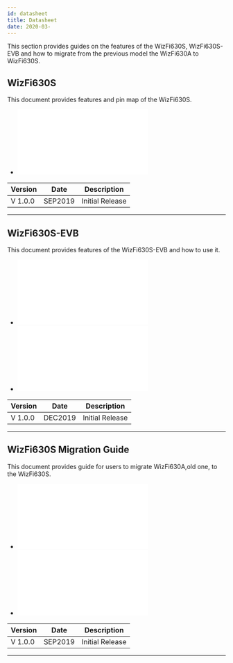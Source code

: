 ```yaml
---
id: datasheet
title: Datasheet
date: 2020-03-
---
```


This section provides guides on the features of the WizFi630S,
WizFi630S-EVB and how to migrate from the previous model the WizFi630A
to WizFi630S.

## WizFi630S

This document provides features and pin map of the WizFi630S.

   * ![WizFi630S Datasheet](/document_framework/img/products/wizfi630s/wizfi630s_ds/wizfi630s_datasheet_en_v1_0_.pdf)

| Version | Date    | Description     |
| ------- | ------- | --------------- |
| V 1.0.0 | SEP2019 | Initial Release |

-----


## WizFi630S-EVB

This document provides features of the WizFi630S-EVB and how to use it.


   * ![WizFi630S-EVB Datasheet-Kr](/document_framework/img/products/wizfi630s/wizfi630s_ds/wizfi630s_evb_datasheet_kr_v1_0_.pdf)
   * ![WizFi630S-EVB Datasheet-En](/document_framework/img/products/wizfi630s/wizfi630s_ds/wizfi630s_evb_datasheet_en_v1_0_.pdf)



| Version | Date    | Description     |
| ------- | ------- | --------------- |
| V 1.0.0 | DEC2019 | Initial Release |

-----


## WizFi630S Migration Guide

This document provides guide for users to migrate WizFi630A,old one, to
the WizFi630S.

  * ![WizFi630S Migration Guide-Kr](/document_framework/img/products/wizfi630s/wizfi630s_ds/wizfi630s_guide_migration_wizfi630a_to_wizfi630s_kr_v1_0_.pdf)
  * ![WizFi630S Migration Guide-En](/document_framework/img/products/wizfi630s/wizfi630s_ds/wizfi630s_guide_migration_wizfi630a_to_wizfi630s_en_v1_0_.pdf)


| Version | Date    | Description     |
| ------- | ------- | --------------- |
| V 1.0.0 | SEP2019 | Initial Release |

-----
